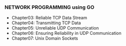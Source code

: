 ### NETWORK PROGRAMMING using GO
- Chapter03: Reliable TCP Data Stream
- Chapter04: Transmitting TCP Data
- Chapter05: Unreliable UDP Communication
- Chapter06: Ensuring Reliability in UDP Communication
- Chapter07: Unix Domain Sockets